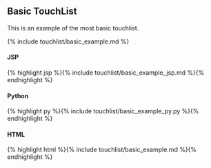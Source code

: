 <h2 class="section-subtitle">Basic TouchList</h2>
<p>This is an example of the most basic touchlist.</p>	

{% include touchlist/basic_example.md %}

<div class="j-code">
	<h4>JSP</h4>
	{% highlight jsp %}{% include touchlist/basic_example_jsp.md %}{% endhighlight %}
	<h4>Python</h4>
	{% highlight py %}{% include touchlist/basic_example_py.py %}{% endhighlight %}
	<h4>HTML</h4>
	{% highlight html %}{% include touchlist/basic_example.md %}{% endhighlight %}
</div>
